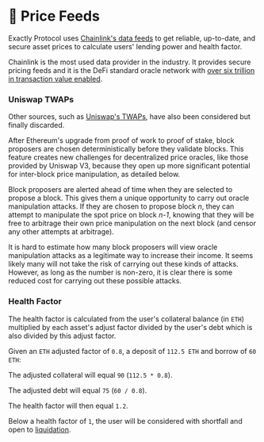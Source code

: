 # 🔮 Price Feeds

Exactly Protocol uses [Chainlink's data feeds](https://docs.chain.link/docs/using-chainlink-reference-contracts/) to get reliable, up-to-date, and secure asset prices to calculate users' lending power and health factor.

Chainlink is the most used data provider in the industry. It provides secure pricing feeds and it is the DeFi standard oracle network with [over six trillion in transaction value enabled](https://chain.link/).

### Uniswap TWAPs

Other sources, such as [Uniswap's TWAPs](https://docs.uniswap.org/protocol/concepts/V3-overview/oracle), have also been considered but finally discarded.

After Ethereum's upgrade from proof of work to proof of stake, block proposers are chosen deterministically before they validate blocks. This feature creates new challenges for decentralized price oracles, like those provided by Uniswap V3, because they open up more significant potential for inter-block price manipulation, as detailed below.

Block proposers are alerted ahead of time when they are selected to propose a block. This gives them a unique opportunity to carry out oracle manipulation attacks. If they are chosen to propose block _n_, they can attempt to manipulate the spot price on block _n-1_, knowing that they will be free to arbitrage their own price manipulation on the next block (and censor any other attempts at arbitrage).

It is hard to estimate how many block proposers will view oracle manipulation attacks as a legitimate way to increase their income. It seems likely many will not take the risk of carrying out these kinds of attacks. However, as long as the number is non-zero, it is clear there is some reduced cost for carrying out these possible attacks.

### Health Factor

The health factor is calculated from the user's collateral balance (in `ETH`) multiplied by each asset's adjust factor divided by the user's debt which is also divided by this adjust factor.

Given an `ETH` adjusted factor of `0.8`, a deposit of `112.5 ETH` and borrow of `60 ETH`:

The adjusted collateral will equal `90` (`112.5 * 0.8`).

The adjusted debt will equal `75` (`60 / 0.8`).

The health factor will then equal `1.2`.

Below a health factor of `1`, the user will be considered with shortfall and open to [liquidation](../getting-started/math-paper.md#6.-liquidations).
